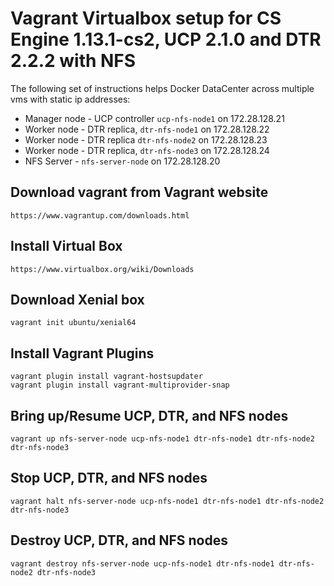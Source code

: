 Vagrant Virtualbox setup for CS Engine 1.13.1-cs2, UCP 2.1.0 and DTR 2.2.2 with NFS
========================

The following set of instructions helps Docker DataCenter across multiple vms with static ip addresses:

* Manager node - UCP controller `ucp-nfs-node1` on 172.28.128.21
* Worker node - DTR replica, `dtr-nfs-node1` on 172.28.128.22
* Worker node - DTR replica `dtr-nfs-node2` on 172.28.128.23
* Worker node - DTR replica, `dtr-nfs-node3` on 172.28.128.24
* NFS Server - `nfs-server-node` on 172.28.128.20

## Download vagrant from Vagrant website

```
https://www.vagrantup.com/downloads.html
```

## Install Virtual Box

```
https://www.virtualbox.org/wiki/Downloads
```

## Download Xenial box
```
vagrant init ubuntu/xenial64
```

## Install Vagrant Plugins
```
vagrant plugin install vagrant-hostsupdater
vagrant plugin install vagrant-multiprovider-snap
```

## Bring up/Resume UCP, DTR, and NFS nodes

```
vagrant up nfs-server-node ucp-nfs-node1 dtr-nfs-node1 dtr-nfs-node2 dtr-nfs-node3
```

## Stop UCP, DTR, and NFS nodes

```
vagrant halt nfs-server-node ucp-nfs-node1 dtr-nfs-node1 dtr-nfs-node2 dtr-nfs-node3
```

## Destroy UCP, DTR, and NFS nodes

```
vagrant destroy nfs-server-node ucp-nfs-node1 dtr-nfs-node1 dtr-nfs-node2 dtr-nfs-node3
```
